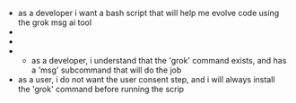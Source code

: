 - as a developer i want a bash script that will help me evolve code using the grok msg ai tool
- 
- 
- - as a developer, i understand that the 'grok' command exists, and has a 'msg' subcommand that will do the job
- as a user, i do not want the user consent step, and i will always install the 'grok' command before running the scrip
